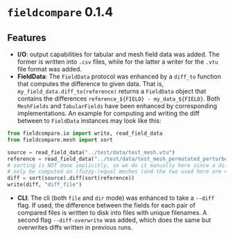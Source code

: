<!--SPDX-FileCopyrightText: 2023 Dennis Gläser <dennis.glaeser@iws.uni-stuttgart.de>-->
<!--SPDX-License-Identifier: GPL-3.0-or-later-->

# `fieldcompare` 0.1.4

## Features

- __I/O__: output capabilities for tabular and mesh field data was added. The former is written into `.csv` files, while for the latter a writer for the `.vtu` file format was added.
- __FieldData__: The `FieldData` protocol was enhanced by a `diff_to` function that computes the difference to given data. That is, `my_field_data.diff_to(reference)` returns a `FieldData` object that contains the differences `reference_${FIELD} - my_data_${FIELD}`.
Both `MeshFields` and `TabularFields` have been enhanced by corresponding implementations. An example for computing and writing the diff between to `FieldData` instances may look like this:
```py
from fieldcompare.io import write, read_field_data
from fieldcompare.mesh import sort

source = read_field_data("../test/data/test_mesh.vtu")
reference = read_field_data("../test/data/test_mesh_permutated_perturbed.vtu")
# sorting is NOT done implicitly, so we do it manually here since a diff can
# only be computed on (fuzzy-)equal meshes (and the two used here are not equal)
diff = sort(source).diff(sort(reference))
write(diff, "diff_file")
```
- __CLI__: The cli (both `file` and `dir` mode) was enhanced to take a `--diff` flag. If used, the difference between the fields for each pair of compared files is written to disk into files with unique filenames. A second flag `--diff-overwrite` was added, which does the same but overwrites diffs written in previous runs.

